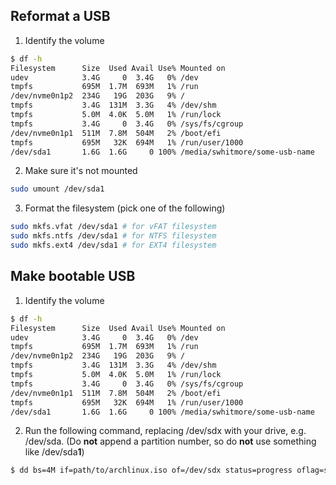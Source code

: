 ## Reformat a USB

1. Identify the volume 

```bash
$ df -h
Filesystem      Size  Used Avail Use% Mounted on
udev            3.4G     0  3.4G   0% /dev
tmpfs           695M  1.7M  693M   1% /run
/dev/nvme0n1p2  234G   19G  203G   9% /
tmpfs           3.4G  131M  3.3G   4% /dev/shm
tmpfs           5.0M  4.0K  5.0M   1% /run/lock
tmpfs           3.4G     0  3.4G   0% /sys/fs/cgroup
/dev/nvme0n1p1  511M  7.8M  504M   2% /boot/efi
tmpfs           695M   32K  694M   1% /run/user/1000
/dev/sda1       1.6G  1.6G     0 100% /media/swhitmore/some-usb-name
```

2. Make sure it's not mounted

```bash
sudo umount /dev/sda1
```

3. Format the filesystem (pick one of the following)

```bash
sudo mkfs.vfat /dev/sda1 # for vFAT filesystem
sudo mkfs.ntfs /dev/sda1 # for NTFS filesystem
sudo mkfs.ext4 /dev/sda1 # for EXT4 filesystem
```

## Make bootable USB

1. Identify the volume 

```bash
$ df -h
Filesystem      Size  Used Avail Use% Mounted on
udev            3.4G     0  3.4G   0% /dev
tmpfs           695M  1.7M  693M   1% /run
/dev/nvme0n1p2  234G   19G  203G   9% /
tmpfs           3.4G  131M  3.3G   4% /dev/shm
tmpfs           5.0M  4.0K  5.0M   1% /run/lock
tmpfs           3.4G     0  3.4G   0% /sys/fs/cgroup
/dev/nvme0n1p1  511M  7.8M  504M   2% /boot/efi
tmpfs           695M   32K  694M   1% /run/user/1000
/dev/sda1       1.6G  1.6G     0 100% /media/swhitmore/some-usb-name
```

2. Run the following command, replacing /dev/sdx with your drive, e.g. /dev/sda. (Do **not** append a partition number, so do **not** use something like /dev/sda**1**) 

 ```bash
 $ dd bs=4M if=path/to/archlinux.iso of=/dev/sdx status=progress oflag=sync
 ```